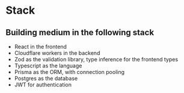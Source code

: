 # Stack

## Building medium in the following stack

- React in the frontend
- Cloudflare workers in the backend
- Zod as the validation library, type inference for the frontend types
- Typescript as the language
- Prisma as the ORM, with connection pooling
- Postgres as the database
- JWT for authentication
